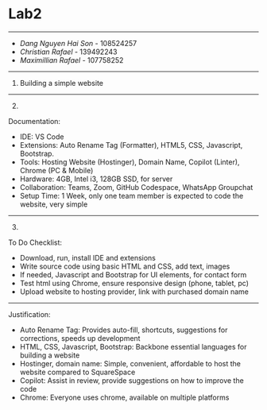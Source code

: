 # Lab2
---
- *Dang Nguyen Hai Son* - 108524257
- *Christian Rafael* - 139492243
- *Maximillian Rafael* - 107758252
---
1. Building a simple website
---
2.
Documentation:
- IDE: VS Code
- Extensions: Auto Rename Tag (Formatter), HTML5, CSS, Javascript, Bootstrap.
- Tools: Hosting Website (Hostinger), Domain Name, Copilot (Linter), Chrome (PC & Mobile)
- Hardware: 4GB, Intel i3, 128GB SSD, for server
- Collaboration: Teams, Zoom, GitHub Codespace, WhatsApp Groupchat
- Setup Time: 1 Week, only one team member is expected to code the website, very simple
---
3.
To Do Checklist:
- Download, run, install IDE and extensions
- Write source code using basic HTML and CSS, add text, images
- If needed, Javascript and Bootstrap for UI elements, for contact form
- Test html using Chrome, ensure responsive design (phone, tablet, pc)
- Upload website to hosting provider, link with purchased domain name
---
Justification:
- Auto Rename Tag: Provides auto-fill, shortcuts, suggestions for corrections, speeds up development
- HTML, CSS, Javascript, Bootstrap: Backbone essential languages for building a website
- Hostinger, domain name: Simple, convenient, affordable to host the website compared to SquareSpace
- Copilot: Assist in review, provide suggestions on how to improve the code
- Chrome: Everyone uses chrome, available on multiple platforms
